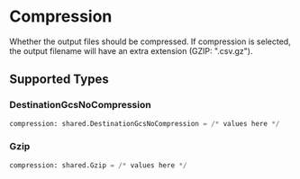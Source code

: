 # Compression

Whether the output files should be compressed. If compression is selected, the output filename will have an extra extension (GZIP: ".csv.gz").


## Supported Types

### DestinationGcsNoCompression

```python
compression: shared.DestinationGcsNoCompression = /* values here */
```

### Gzip

```python
compression: shared.Gzip = /* values here */
```

